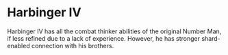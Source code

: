 # Harbinger IV
Harbinger IV has all the combat thinker abilities of the original Number Man, if less refined due to a lack of experience. However, he has stronger shard-enabled connection with his brothers.

